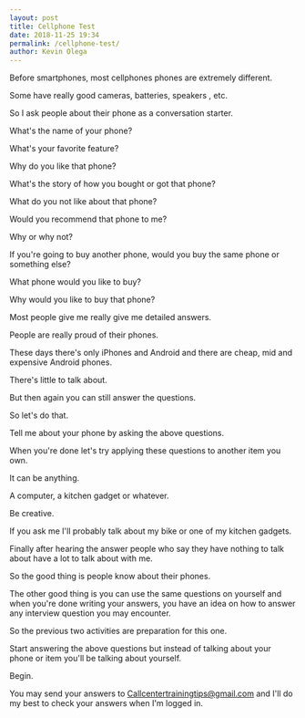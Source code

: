 ```yaml
--- 
layout: post 
title: Cellphone Test
date: 2018-11-25 19:34
permalink: /cellphone-test/ 
author: Kevin Olega 
--- 
```

Before smartphones, most cellphones phones are extremely different. 

Some have really good cameras, batteries, speakers , etc. 

So I ask people about their phone as a conversation starter. 

What's the name of your phone? 

What's your favorite feature?

Why do you like that phone? 

What's the story of how you bought or got that phone? 

What do you not like about that phone? 

Would you recommend that phone to me? 

Why or why not?

If you're going to buy another phone, would you buy the same phone or something else?

What phone would you like to buy? 

Why would you like to buy that phone? 

Most people give me really give me detailed answers. 

People are really proud of their phones. 

These days there's only iPhones and Android and there are cheap, mid and expensive Android phones. 

There's little to talk about. 

But then again you can still answer the questions. 

So let's do that. 

Tell me about your phone by asking the above questions. 

When you're done let's try applying these questions to another item you own. 

It can be anything. 

A computer, a kitchen gadget or whatever. 

Be creative. 

If you ask me I'll probably talk about my bike or one of my kitchen gadgets. 

Finally after hearing the answer people who say they have nothing to talk about have a lot to talk about with me. 

So the good thing is people know about their phones. 

The other good thing is you can use the same questions on yourself and when you're done writing your answers, you have an idea on how to answer any interview question you may encounter. 

So the previous two activities are preparation for this one. 

Start answering the above questions but instead of talking about your phone or item you'll be talking about yourself. 

Begin. 

You may send your answers to Callcentertrainingtips@gmail.com and I'll do my best to check your answers when I'm logged in.